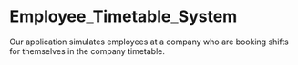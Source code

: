 # Employee_Timetable_System
Our application simulates employees at a company who are booking shifts for themselves in the company timetable.
